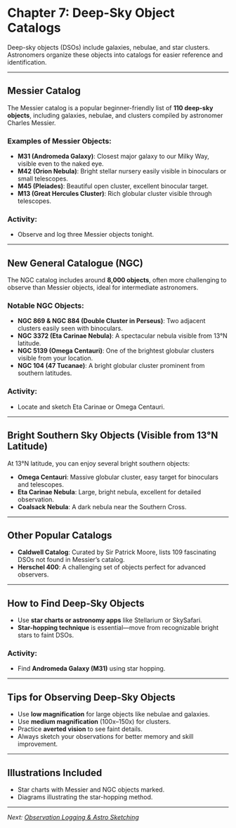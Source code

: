 # Chapter 7: Deep-Sky Object Catalogs

Deep-sky objects (DSOs) include galaxies, nebulae, and star clusters. Astronomers organize these objects into catalogs for easier reference and identification.

---

## Messier Catalog

The Messier catalog is a popular beginner-friendly list of **110 deep-sky objects**, including galaxies, nebulae, and clusters compiled by astronomer Charles Messier.

### Examples of Messier Objects:

- **M31 (Andromeda Galaxy)**: Closest major galaxy to our Milky Way, visible even to the naked eye.
- **M42 (Orion Nebula)**: Bright stellar nursery easily visible in binoculars or small telescopes.
- **M45 (Pleiades)**: Beautiful open cluster, excellent binocular target.
- **M13 (Great Hercules Cluster)**: Rich globular cluster visible through telescopes.

### Activity:
- Observe and log three Messier objects tonight.

---

## New General Catalogue (NGC)

The NGC catalog includes around **8,000 objects**, often more challenging to observe than Messier objects, ideal for intermediate astronomers.

### Notable NGC Objects:

- **NGC 869 & NGC 884 (Double Cluster in Perseus)**: Two adjacent clusters easily seen with binoculars.
- **NGC 3372 (Eta Carinae Nebula)**: A spectacular nebula visible from 13°N latitude.
- **NGC 5139 (Omega Centauri)**: One of the brightest globular clusters visible from your location.
- **NGC 104 (47 Tucanae)**: A bright globular cluster prominent from southern latitudes.

### Activity:
- Locate and sketch Eta Carinae or Omega Centauri.

---

## Bright Southern Sky Objects (Visible from 13°N Latitude)

At 13°N latitude, you can enjoy several bright southern objects:

- **Omega Centauri**: Massive globular cluster, easy target for binoculars and telescopes.
- **Eta Carinae Nebula**: Large, bright nebula, excellent for detailed observation.
- **Coalsack Nebula**: A dark nebula near the Southern Cross.

---

## Other Popular Catalogs

- **Caldwell Catalog**: Curated by Sir Patrick Moore, lists 109 fascinating DSOs not found in Messier’s catalog.
- **Herschel 400**: A challenging set of objects perfect for advanced observers.

---

## How to Find Deep-Sky Objects

- Use **star charts or astronomy apps** like Stellarium or SkySafari.
- **Star-hopping technique** is essential—move from recognizable bright stars to faint DSOs.

### Activity:
- Find **Andromeda Galaxy (M31)** using star hopping.

---

## Tips for Observing Deep-Sky Objects

- Use **low magnification** for large objects like nebulae and galaxies.
- Use **medium magnification** (100x–150x) for clusters.
- Practice **averted vision** to see faint details.
- Always sketch your observations for better memory and skill improvement.

---

## Illustrations Included
- Star charts with Messier and NGC objects marked.
- Diagrams illustrating the star-hopping method.

---

*Next: [Observation Logging & Astro Sketching](Chapter_8.md)*

